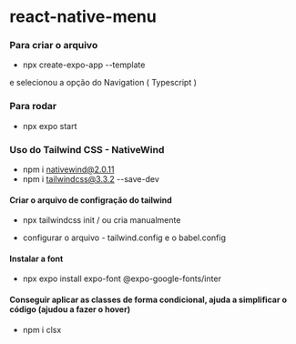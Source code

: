 # react-native-menu

### Para criar o arquivo
- npx create-expo-app --template

e selecionou a opção do Navigation ( Typescript )


### Para rodar
- npx expo start


### Uso do Tailwind CSS  -  NativeWind
- npm i nativewind@2.0.11
- npm i tailwindcss@3.3.2 --save-dev

#### Criar o arquivo de configração do tailwind
- npx tailwindcss init   / ou cria manualmente

- configurar o arquivo - tailwind.config e o babel.config

#### Instalar a font
- npx expo install expo-font @expo-google-fonts/inter

#### Conseguir aplicar as classes de forma condicional, ajuda a simplificar o código (ajudou a fazer o hover)
- npm i clsx
